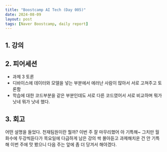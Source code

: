 ```yaml
---
title: "Boostcamp AI Tech (Day 005)"
date: 2024-08-09
layout: post
tags: [Naver Boostcamp, daily report]
---
```

## 1. 강의


## 2. 피어세션
- 과제 3 토론
- 디바이스에 데이터와 모델을 넣는 부분에서 에러난 사람이 많아서 서로 고쳐주고 토론함
- 학습에 대한 코드부분을 같은 부분인데도 서로 다른 코드였어서 서로 비교하며 뭐가 낫네 뭐가 낫네 했다.


## 3. 회고
어떤 설명을 들었다. 천재팀원이란 뭘까?
이번 주 잘 마무리했어 아 기특해~
그치만 월화수에 두강씩듣다가 목요일에 다급하게 남은 강의 싹 몰아듣고 과제해치운 건 안 기특해
이번 주에 맛 봤으니 다음 주는 앞에 좀 더 당겨서 해야겠다. 